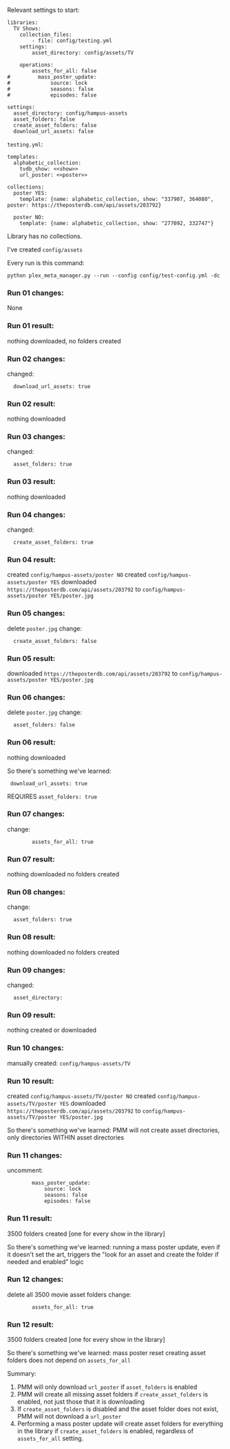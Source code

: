 Relevant settings to start:

```
libraries:
  TV Shows:
    collection_files:
        - file: config/testing.yml
    settings:
        asset_directory: config/assets/TV

    operations:
        assets_for_all: false
#         mass_poster_update:
#             source: lock
#             seasons: false
#             episodes: false

settings:
  asset_directory: config/hampus-assets
  asset_folders: false
  create_asset_folders: false
  download_url_assets: false
```

`testing.yml`:
```
templates:
  alphabetic_collection:
    tvdb_show: <<show>>
    url_poster: <<poster>>

collections:
  poster YES:
    template: {name: alphabetic_collection, show: "337907, 364080", poster: https://theposterdb.com/api/assets/203792}
    
  poster NO:
    template: {name: alphabetic_collection, show: "277092, 332747"}
```

Library has no collections.

I've created `config/assets`

Every run is this command:
```
python plex_meta_manager.py --run --config config/test-config.yml -dc
```

### Run 01 changes:

None

### Run 01 result:

nothing downloaded, no folders created

### Run 02 changes:

changed:
```
  download_url_assets: true
```
### Run 02 result:

nothing downloaded

### Run 03 changes:

changed:
```
  asset_folders: true
```
### Run 03 result:

nothing downloaded

### Run 04 changes:

changed:
```
  create_asset_folders: true
```
### Run 04 result:

created `config/hampus-assets/poster NO`
created `config/hampus-assets/poster YES`
downloaded `https://theposterdb.com/api/assets/203792` to `config/hampus-assets/poster YES/poster.jpg`

### Run 05 changes:

delete `poster.jpg`
change:
```
  create_asset_folders: false
```

### Run 05 result:

downloaded `https://theposterdb.com/api/assets/203792` to `config/hampus-assets/poster YES/poster.jpg`

### Run 06 changes:

delete `poster.jpg`
change:
```
  asset_folders: false
```
### Run 06 result:

nothing downloaded

So there's something we've learned:
```
 download_url_assets: true
```
REQUIRES `asset_folders: true`

### Run 07 changes:

change:
```
        assets_for_all: true
```
### Run 07 result:

nothing downloaded
no folders created

### Run 08 changes:

change:
```
  asset_folders: true
```
### Run 08 result:

nothing downloaded
no folders created

### Run 09 changes:

changed:
```
  asset_directory:
```
### Run 09 result:

nothing created or downloaded

### Run 10 changes:

manually created: `config/hampus-assets/TV`

### Run 10 result:

created `config/hampus-assets/TV/poster NO`
created `config/hampus-assets/TV/poster YES`
downloaded `https://theposterdb.com/api/assets/203792` to `config/hampus-assets/TV/poster YES/poster.jpg`

So there's something we've learned:
PMM will not create asset directories, only directories WITHIN asset directories 

### Run 11 changes:

uncomment:
```
        mass_poster_update:
            source: lock
            seasons: false
            episodes: false
```
### Run 11 result:

3500 folders created [one for every show in the library]

So there's something we've learned:
running a mass poster update, even if it doesn't set the art, triggers the "look for an asset and create the folder if needed and enabled" logic

### Run 12 changes:

delete all 3500 movie asset folders
change:
```
        assets_for_all: true
```
### Run 12 result:

3500 folders created [one for every show in the library]

So there's something we've learned:
mass poster reset creating asset folders does not depend on `assets_for_all`

Summary:

1. PMM will only download `url_poster` if `asset_folders` is enabled
1. PMM will create all missing asset folders if `create_asset_folders` is enabled, not just those that it is downloading
1. If `create_asset_folders` is disabled and the asset folder does not exist, PMM will not download a `url_poster`
1. Performing a mass poster update will create asset folders for everything in the library if `create_asset_folders` is enabled, regardless of `assets_for_all` setting.
